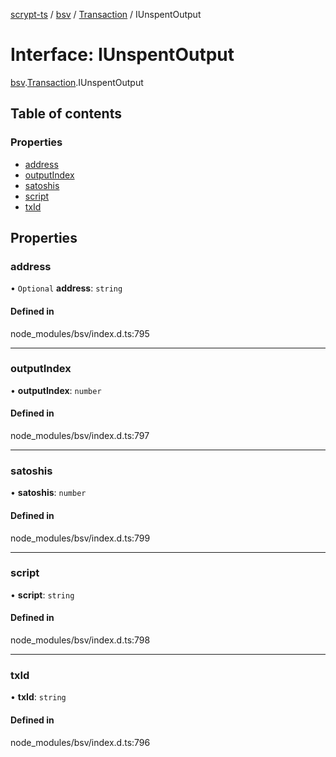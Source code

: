 [scrypt-ts](../README.md) / [bsv](../modules/bsv.md) / [Transaction](../modules/bsv.Transaction.md) / IUnspentOutput

# Interface: IUnspentOutput

[bsv](../modules/bsv.md).[Transaction](../modules/bsv.Transaction.md).IUnspentOutput

## Table of contents

### Properties

- [address](bsv.Transaction.IUnspentOutput.md#address)
- [outputIndex](bsv.Transaction.IUnspentOutput.md#outputindex)
- [satoshis](bsv.Transaction.IUnspentOutput.md#satoshis)
- [script](bsv.Transaction.IUnspentOutput.md#script)
- [txId](bsv.Transaction.IUnspentOutput.md#txid)

## Properties

### address

• `Optional` **address**: `string`

#### Defined in

node_modules/bsv/index.d.ts:795

___

### outputIndex

• **outputIndex**: `number`

#### Defined in

node_modules/bsv/index.d.ts:797

___

### satoshis

• **satoshis**: `number`

#### Defined in

node_modules/bsv/index.d.ts:799

___

### script

• **script**: `string`

#### Defined in

node_modules/bsv/index.d.ts:798

___

### txId

• **txId**: `string`

#### Defined in

node_modules/bsv/index.d.ts:796

